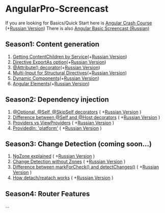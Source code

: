 # AngularPro-Screencast

If you are looking for Basics/Quick Start here is [Angular Crash Course](https://www.youtube.com/watch?v=5juzxptjRhA) (+[Russian Version](https://www.youtube.com/watch?v=zxYn6qJ8M4c))
There is also [Angular Basic Screencast (Russian)](https://www.youtube.com/playlist?list=PLDyvV36pndZF-vwsVB48ivZyNJ4ETBKNY)


## Season1: Content generation

1. [Getting ContentChildren by Service](https://www.youtube.com/watch?v=TknzOuainDQ)(+[Russian Version](https://www.youtube.com/watch?v=eo46g9s46bk))
2. [Directive ExportAs option](https://www.youtube.com/watch?v=DpbYk2oG0JI)(+[Russian Version](https://www.youtube.com/watch?v=v3gnN1OrqHU))
3. [@Attribute() decorator](https://www.youtube.com/watch?v=g4YLxXsAEhQ)(+[Russian Version](https://www.youtube.com/watch?v=2cfwJgG4-Qo))
4. [Multi-Input for Structural Directives](https://www.youtube.com/watch?v=6XQbI65O9jg)(+[Russian Version](https://www.youtube.com/watch?v=d9dt3QIAWDk))
5. [Dynamic Components](https://www.youtube.com/watch?v=sUFZI0144l4)(+[Russian Version](https://www.youtube.com/watch?v=C5Iw61jXBMo))
6. [Angular Elements](https://www.youtube.com/watch?v=ADx2etw_Flk)(+[Russian Version](https://www.youtube.com/watch?v=8uZmBZj_EfY))


## Season2: Dependency injection

1. [@Optional, @Self, @SkipSelf decorators](https://www.youtube.com/watch?v=fk9LEOjUs14) ( +[Russian Version](https://youtu.be/JTbgF07BHVQ) ) 
2. [Difference between @Self and @Host  decorators](https://www.youtube.com/watch?v=VrD3FQgv8ik)  ( +[Russian Version](https://youtu.be/7Mb3EihtwJY) )
3. [Providers vs ViewProviders](https://www.youtube.com/watch?v=SFZKB5iYOPQ)  ( +[Russian Version](https://www.youtube.com/watch?v=H4fB_g9fmCM) )
4. [ProvidedIn: 'platform'](https://youtu.be/_GjfTDECWOg)  ( +[Russian Version](https://www.youtube.com/watch?v=Z4nlCClVU4U) )



## Season3: Change Detection (coming soon...)
1. [NgZone explained](https://youtu.be/wlqAK2hMnKM) ( +[Russian Version]() ) 
2. [Change Detection without Zones](https://youtu.be/c6NOJYR48ZE) ( +[Russian Version](https://youtu.be/MWfl_H4AgSc) ) 
3. [Difference between markForCheck() and detectChanges()](https://youtu.be/OcphK_aEd7I) ( +[Russian Version](https://youtu.be/AaBKJuSb4hU) ) 
4. [How detach/reatach works](https://youtu.be/FR-wCkqLMUc) ( +[Russian Version](https://youtu.be/5FuqAUUNZNA) ) 


## Season4: Router Features
...
